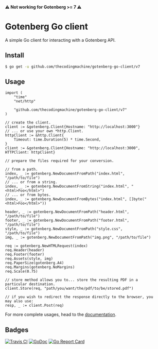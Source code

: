 **⚠️ Not working for Gotenberg >= 7 ⚠️** 

# Gotenberg Go client

A simple Go client for interacting with a Gotenberg API.

## Install

```bash
$ go get -u github.com/thecodingmachine/gotenberg-go-client/v7
```

## Usage

```golang
import (
    "time"
    "net/http"

    "github.com/thecodingmachine/gotenberg-go-client/v7"
)

// create the client.
client := &gotenberg.Client{Hostname: "http://localhost:3000"}
// ... or use your own *http.Client.
httpClient := &http.Client{
    Timeout: time.Duration(5) * time.Second,
}
client := &gotenberg.Client{Hostname: "http://localhost:3000", HTTPClient: httpClient}

// prepare the files required for your conversion.

// from a path.
index, _ := gotenberg.NewDocumentFromPath("index.html", "/path/to/file")
// ... or from a string.
index, _ := gotenberg.NewDocumentFromString("index.html", "<html>Foo</html>")
// ... or from bytes.
index, _ := gotenberg.NewDocumentFromBytes("index.html", []byte("<html>Foo</html>"))

header, _ := gotenberg.NewDocumentFromPath("header.html", "/path/to/file")
footer, _ := gotenberg.NewDocumentFromPath("footer.html", "/path/to/file")
style, _ := gotenberg.NewDocumentFromPath("style.css", "/path/to/file")
img, _ := gotenberg.NewDocumentFromPath("img.png", "/path/to/file")

req := gotenberg.NewHTMLRequest(index)
req.Header(header)
req.Footer(footer)
req.Assets(style, img)
req.PaperSize(gotenberg.A4)
req.Margins(gotenberg.NoMargins)
req.Scale(0.75)

// store method allows you to... store the resulting PDF in a particular destination.
client.Store(req, "path/you/want/the/pdf/to/be/stored.pdf")

// if you wish to redirect the response directly to the browser, you may also use:
resp, _ := client.Post(req)
```

For more complete usages, head to the [documentation](https://gotenberg.dev/).

## Badges

[![Travis CI](https://travis-ci.org/thecodingmachine/gotenberg-go-client.svg?branch=master)](https://travis-ci.org/thecodingmachine/gotenberg-go-client)
[![GoDoc](https://godoc.org/github.com/thecodingmachine/gotenberg-go-client?status.svg)](https://godoc.org/github.com/thecodingmachine/gotenberg-go-client)
[![Go Report Card](https://goreportcard.com/badge/github.com/thecodingmachine/gotenberg-go-client)](https://goreportcard.com/report/thecodingmachine/gotenberg-go-client)

